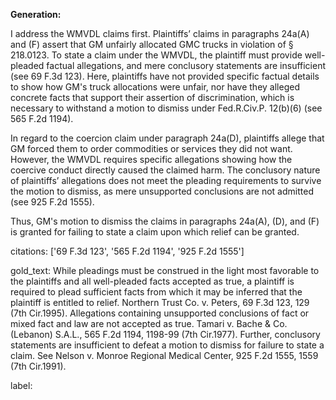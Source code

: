 **Generation:**

I address the WMVDL claims first. Plaintiffs’ claims in paragraphs 24a(A) and (F) assert that GM unfairly allocated GMC trucks in violation of § 218.0123. To state a claim under the WMVDL, the plaintiff must provide well-pleaded factual allegations, and mere conclusory statements are insufficient (see 69 F.3d 123). Here, plaintiffs have not provided specific factual details to show how GM's truck allocations were unfair, nor have they alleged concrete facts that support their assertion of discrimination, which is necessary to withstand a motion to dismiss under Fed.R.Civ.P. 12(b)(6) (see 565 F.2d 1194).

In regard to the coercion claim under paragraph 24a(D), plaintiffs allege that GM forced them to order commodities or services they did not want. However, the WMVDL requires specific allegations showing how the coercive conduct directly caused the claimed harm. The conclusory nature of plaintiffs’ allegations does not meet the pleading requirements to survive the motion to dismiss, as mere unsupported conclusions are not admitted (see 925 F.2d 1555).

Thus, GM's motion to dismiss the claims in paragraphs 24a(A), (D), and (F) is granted for failing to state a claim upon which relief can be granted.

citations: ['69 F.3d 123', '565 F.2d 1194', '925 F.2d 1555']

gold_text: While pleadings must be construed in the light most favorable to the plaintiffs and all well-pleaded facts accepted as true, a plaintiff is required to plead sufficient facts from which it may be inferred that the plaintiff is entitled to relief. Northern Trust Co. v. Peters, 69 F.3d 123, 129 (7th Cir.1995). Allegations containing unsupported conclusions of fact or mixed fact and law are not accepted as true. Tamari v. Bache & Co. (Lebanon) S.A.L., 565 F.2d 1194, 1198-99 (7th Cir.1977). Further, conclusory statements are insufficient to defeat a motion to dismiss for failure to state a claim. See Nelson v. Monroe Regional Medical Center, 925 F.2d 1555, 1559 (7th Cir.1991).

label: 